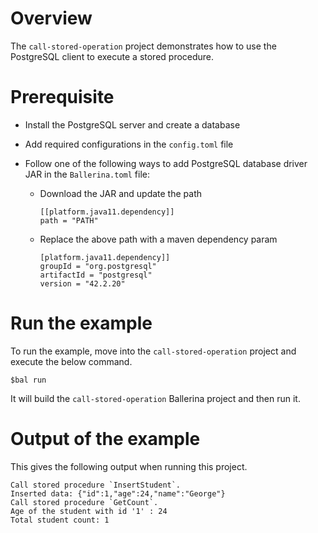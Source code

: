 # Overview

The `call-stored-operation` project demonstrates how to use the PostgreSQL client to execute a stored procedure.

# Prerequisite

* Install the PostgreSQL server and create a database 

* Add required configurations in the `config.toml` file 

* Follow one of the following ways to add PostgreSQL database driver JAR in the `Ballerina.toml` file:
    * Download the JAR and update the path
        ```
        [[platform.java11.dependency]]
        path = "PATH"
        ```
     
    * Replace the above path with a maven dependency param
        ```
        [platform.java11.dependency]]
        groupId = "org.postgresql"
        artifactId = "postgresql"
        version = "42.2.20"
        ```
# Run the example
 
To run the example, move into the `call-stored-operation` project and execute the below command.
 
```
$bal run
```
It will build the `call-stored-operation` Ballerina project and then run it.

# Output of the example

This gives the following output when running this project.

```ballerina
Call stored procedure `InsertStudent`.
Inserted data: {"id":1,"age":24,"name":"George"}
Call stored procedure `GetCount`.
Age of the student with id '1' : 24
Total student count: 1
```
